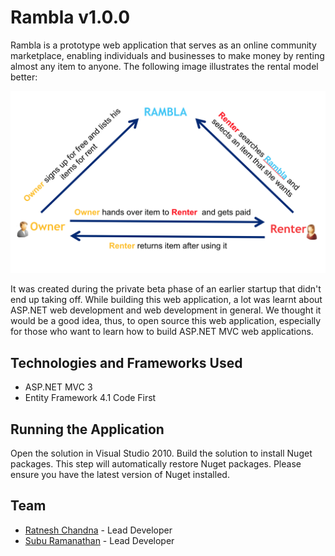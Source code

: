 # Rambla v1.0.0

Rambla is a prototype web application that serves as an online community marketplace, enabling individuals and businesses to make money by renting almost any item to anyone. The following image illustrates the rental model better: 

![Rambla Rental Model](https://raw.githubusercontent.com/ratneshchandna/rambla/master/Rambla%20Rental%20Model.png "Rambla Rental Model")

It was created during the private beta phase of an earlier startup that didn't end up taking off. While building this web application, a lot was learnt about ASP.NET web development and web development in general. We thought it would be a good idea, thus, to open source this web application, especially for those who want to learn how to build ASP.NET MVC web applications. 

## Technologies and Frameworks Used

* ASP.NET MVC 3
* Entity Framework 4.1 Code First

## Running the Application

Open the solution in Visual Studio 2010. Build the solution to install Nuget packages. This step will automatically restore Nuget packages. Please ensure you have the latest version of Nuget installed. 

## Team

* [Ratnesh Chandna](https://github.com/ratneshchandna) - Lead Developer
* [Subu Ramanathan](https://www.linkedin.com/in/suburamanathan) - Lead Developer
